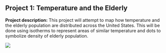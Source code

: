 ## Project 1: Temperature and the Elderly

**Project description:** 
This project will attempt to map how temperature and the elderly population are distributed across the United States. This will be done using isotherms to represent areas of similar temperature and dots to symbolize density of elderly population. 

<img src="images/dummy_thumbnail.jpg?raw=true"/>
